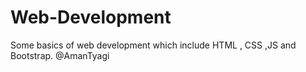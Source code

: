 # Web-Development
Some basics of web development which include HTML , CSS ,JS and Bootstrap.
@AmanTyagi
